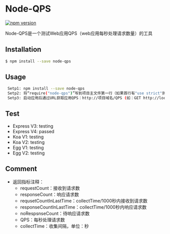 # Node-QPS

[![npm version](https://img.shields.io/badge/npm-1.1.0-red.svg)](https://www.npmjs.com/package/node-qps)

Node-QPS是一个测试Web应用QPS（web应用每秒处理请求数量）的工具

## Installation

```bash
$ npm install --save node-qps
```

## Usage

```bash
 Setp1: npm install --save node-qps
 Setp2: 将“require("node-qps")”写到项目主文件第一行（如果首行有"use strict"则写到"use strict"下一行）
 Setp3: 启动应用后通过URL获取应用QPS：http://项目域名/QPS (如：GET http://localhost:3000/QPS)
```

## Test
 - Express V3: testing
 - Express V4: passed
 - Koa V1: testing
 - Koa V2: testing
 - Egg V1: testing
 - Egg V2: testing

## Comment
 + 返回指标注释：
     * requestCount：接收到请求数
     * responseCount：响应请求数
     * requsetCountInLastTime：collectTime/1000秒内接收到请求数
     * responseCountInLastTime：collectTime/1000秒内响应请求数
     * noRespsnseCount：待响应请求数
     * QPS：每秒处理请求数
     * collectTime：收集间隔，单位：秒